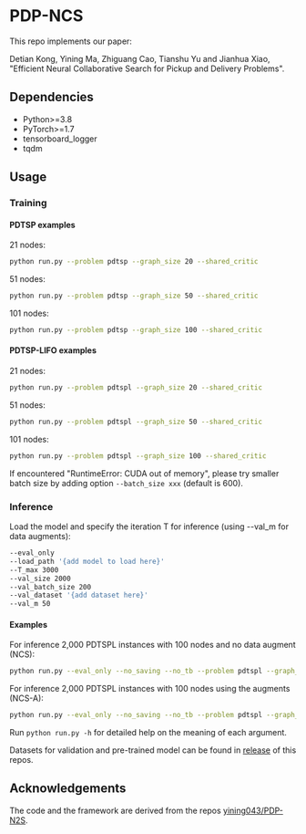 # PDP-NCS

This repo implements our paper:

Detian Kong, Yining Ma, Zhiguang Cao, Tianshu Yu and Jianhua Xiao, "Efficient Neural Collaborative Search for Pickup and Delivery Problems".

## Dependencies
* Python>=3.8
* PyTorch>=1.7
* tensorboard_logger
* tqdm

## Usage

### Training

#### PDTSP examples

21 nodes:
```bash
python run.py --problem pdtsp --graph_size 20 --shared_critic
```

51 nodes:
```bash
python run.py --problem pdtsp --graph_size 50 --shared_critic
```

101 nodes:
```bash
python run.py --problem pdtsp --graph_size 100 --shared_critic
```

#### PDTSP-LIFO examples

21 nodes:
```bash
python run.py --problem pdtspl --graph_size 20 --shared_critic
```

51 nodes:
```bash
python run.py --problem pdtspl --graph_size 50 --shared_critic
```

101 nodes:
```bash
python run.py --problem pdtspl --graph_size 100 --shared_critic
```

If encountered "RuntimeError: CUDA out of memory", please try smaller batch size by adding option ```--batch_size xxx``` (default is 600).

### Inference

Load the model and specify the iteration T for inference (using --val_m for data augments):

```bash
--eval_only 
--load_path '{add model to load here}'
--T_max 3000 
--val_size 2000 
--val_batch_size 200 
--val_dataset '{add dataset here}' 
--val_m 50
```

#### Examples

For inference 2,000 PDTSPL instances with 100 nodes and no data augment (NCS):

```bash
python run.py --eval_only --no_saving --no_tb --problem pdtspl --graph_size 100 --val_m 1 --val_dataset './datasets/pdp_100.pkl' --load_path './pre-trained/ncs/pdtspl_100/epoch-198.pt' --val_size 2000 --val_batch_size 2000 --T_max 3000 --shared_critic
```

For inference 2,000 PDTSPL instances with 100 nodes using the augments (NCS-A):

```bash
python run.py --eval_only --no_saving --no_tb --problem pdtspl --graph_size 100 --val_m 50 --val_dataset './datasets/pdp_100.pkl' --load_path './pre-trained/ncs/pdtspl_100/epoch-198.pt' --val_size 2000 --val_batch_size 200 --T_max 3000 --shared_critic
```

Run ```python run.py -h``` for detailed help on the meaning of each argument.

Datasets for validation and pre-trained model can be found in [release](https://github.com/dtkon/PDP-NCS/releases) of this repos.

## Acknowledgements
The code and the framework are derived from the repos [yining043/PDP-N2S](https://github.com/yining043/PDP-N2S).